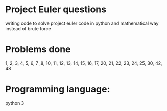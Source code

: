 # Project Euler questions
writing code to solve project euler code in python and mathematical way instead of brute force

# Problems done
1, 2, 3, 4, 5, 6, 7 ,8, 10, 11, 12, 13, 14, 15, 16, 17, 20, 21, 22, 23, 24, 25, 30, 42, 48

# Programming language:
python 3